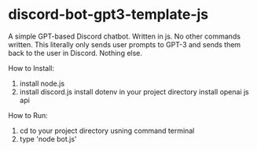 # discord-bot-gpt3-template-js
A simple GPT-based Discord chatbot. Written in js. No other commands written. This literally only sends user prompts to GPT-3 and sends them back to the user in Discord. Nothing else.

How to Install:
1. install node.js
2. install discord.js
install dotenv in your project directory
install openai js api 

How to Run:
1. cd to your project directory usning command terminal 
2. type 'node bot.js'
